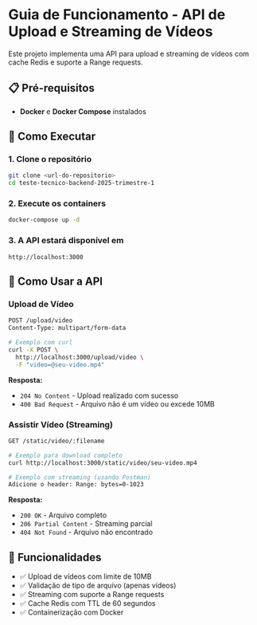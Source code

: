 # Guia de Funcionamento - API de Upload e Streaming de Vídeos

Este projeto implementa uma API para upload e streaming de vídeos com cache Redis e suporte a Range requests.

## 📋 Pré-requisitos

- **Docker** e **Docker Compose** instalados

## 🚀 Como Executar

### 1. Clone o repositório

```bash
git clone <url-do-repositorio>
cd teste-tecnico-backend-2025-trimestre-1
```

### 2. Execute os containers

```bash
docker-compose up -d
```

### 3. A API estará disponível em

`http://localhost:3000`

## 📡 Como Usar a API

### Upload de Vídeo

```bash
POST /upload/video
Content-Type: multipart/form-data

# Exemplo com curl
curl -X POST \
  http://localhost:3000/upload/video \
  -F "video=@seu-video.mp4"
```

**Resposta:**

- `204 No Content` - Upload realizado com sucesso
- `400 Bad Request` - Arquivo não é um vídeo ou excede 10MB

### Assistir Vídeo (Streaming)

```bash
GET /static/video/:filename

# Exemplo para download completo
curl http://localhost:3000/static/video/seu-video.mp4

# Exemplo com streaming (usando Postman)
Adicione o header: Range: bytes=0-1023
```

**Resposta:**

- `200 OK` - Arquivo completo
- `206 Partial Content` - Streaming parcial
- `404 Not Found` - Arquivo não encontrado

## 🎯 Funcionalidades

- ✅ Upload de vídeos com limite de 10MB
- ✅ Validação de tipo de arquivo (apenas vídeos)
- ✅ Streaming com suporte a Range requests
- ✅ Cache Redis com TTL de 60 segundos
- ✅ Containerização com Docker
